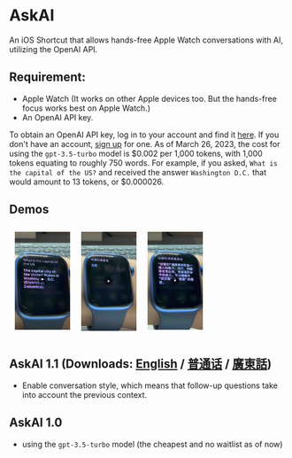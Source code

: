 # AskAI

An iOS Shortcut that allows hands-free Apple Watch conversations with AI, utilizing the OpenAI API. 

## Requirement:

* Apple Watch (It works on other Apple devices too. But the hands-free focus works best on Apple Watch.)
* An OpenAI API key.

To obtain an OpenAI API key, log in to your account and find it [here](https://platform.openai.com/account/api-keys). If you don't have an account, [sign up](https://platform.openai.com/signup) for one. As of March 26, 2023, the cost for using the `gpt-3.5-turbo` model is $0.002 per 1,000 tokens, with 1,000 tokens equating to roughly 750 words. For example, if you asked, `What is the capital of the US?` and received the answer `Washington D.C.` that would amount to 13 tokens, or $0.000026.

## Demos


<div style="display: flex;">
  <a href="https://youtube.com/shorts/KxDkbHSyG2A?feature=share" style="padding: 10px">
    <img src="english.jpeg" alt="Video Cover" width="100">
  </a>
  <a href="https://youtube.com/shorts/i_VpFkZuzLo?feature=share" style="padding: 10px">
    <img src="mandarin.jpeg" alt="Video Cover" width="100">
  </a>
  <a href="https://youtube.com/shorts/qacr3aOU7CY?feature=share" style="padding: 10px">
    <img src="cantonese.jpeg" alt="Video Cover" width="100">
  </a>
</div>

## AskAI 1.1 (Downloads: [English](https://www.icloud.com/shortcuts/18a915c6b18245cfb1b06f38fae6737d) / [普通话](https://www.icloud.com/shortcuts/2f25b12169134be682b9a35a8b80b01e) / [廣東話](https://www.icloud.com/shortcuts/b8f72a91656240c596c83061a3da28a8))
* Enable conversation style, which means that follow-up questions take into account the previous context.



## AskAI 1.0
* using the `gpt-3.5-turbo` model (the cheapest and no waitlist as of now)


